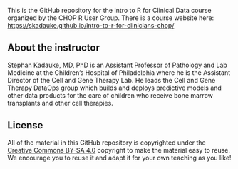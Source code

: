 This is the GitHub repository for the Intro to R for Clinical Data course organized by the CHOP R User Group. There is a course website here: <https://skadauke.github.io/intro-to-r-for-clinicians-chop/>

## About the instructor

Stephan Kadauke, MD, PhD is an Assistant Professor of Pathology and Lab Medicine at the Children’s Hospital of Philadelphia where he is the Assistant Director of the Cell and Gene Therapy Lab. He leads the Cell and Gene Therapy DataOps group which builds and deploys predictive models and other data products for the care of children who receive bone marrow transplants and other cell therapies. 

## License

All of the material in this GitHub repository is copyrighted under the [Creative Commons BY-SA 4.0](https://creativecommons.org/licenses/by-sa/4.0/) copyright to make the material easy to reuse. We encourage you to reuse it and adapt it for your own teaching as you like!